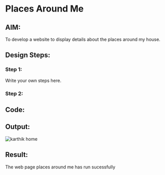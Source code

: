 # Places Around Me
## AIM:
To develop a website to display details about the places around my house.

## Design Steps:

### Step 1:
Write your own steps here.
### Step 2:

## Code:


## Output:
![karthik home](https://github.com/karthiksec/places-around-me/assets/147473368/5460bdea-73d1-4302-8219-40df863f4d3e)

## Result:
The web page places around me has run sucessfully
